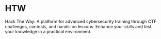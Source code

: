 # HTW
Hack The Way: A platform for advanced cybersecurity training through CTF challenges, contests, and hands-on lessons. Enhance your skills and test your knowledge in a practical environment.
